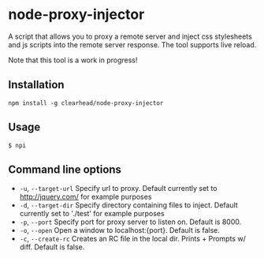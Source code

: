# node-proxy-injector

  A script that allows you to proxy a remote server and inject css stylesheets and js scripts into the remote server response. The tool supports live reload.

  Note that this tool is a work in progress!

## Installation

  `npm install -g clearhead/node-proxy-injector`

## Usage

  `$ npi`

## Command line options

  * `-u`, `--target-url` Specify url to proxy. Default currently set to http://jquery.com/ for example purposes
  * `-d`, `--target-dir` Specify directory containing files to inject. Default currently set to './test' for example purposes
  * `-p`, `--port` Specify port for proxy server to listen on. Default is 8000.
  * `-o`, `--open` Open a window to localhost:{port}. Default is false.
  * `-c`, `--create-rc` Creates an RC file in the local dir. Prints + Prompts w/ diff. Default is false.
